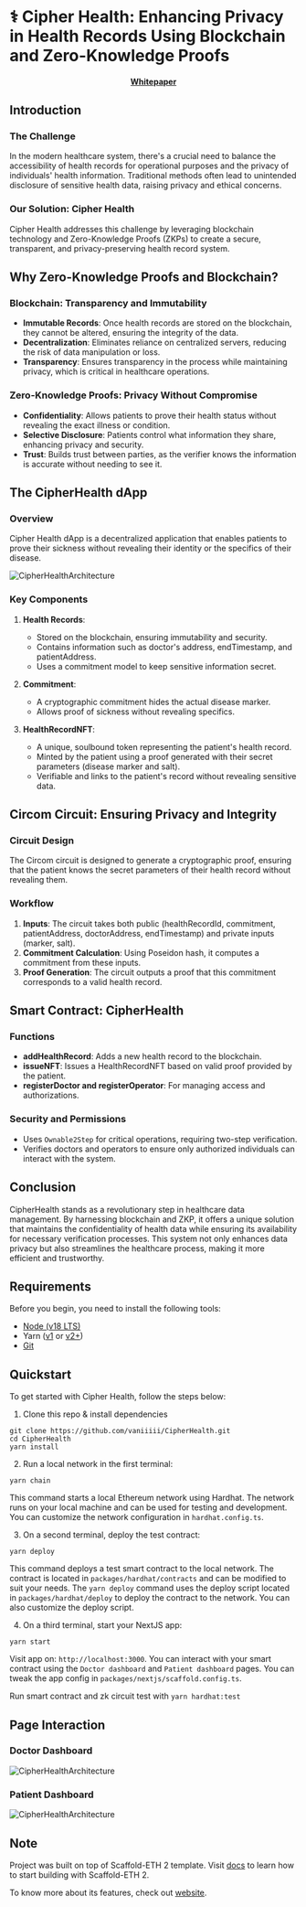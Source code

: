 # ⚕️ Cipher Health: Enhancing Privacy in Health Records Using Blockchain and Zero-Knowledge Proofs
<h4 align="center">
  <a href="https://docs.scaffoldeth.io">Whitepaper</a> 
</h4>

## Introduction

### The Challenge

In the modern healthcare system, there's a crucial need to balance the accessibility of health records for operational purposes and the privacy of individuals' health information. Traditional methods often lead to unintended disclosure of sensitive health data, raising privacy and ethical concerns.

### Our Solution: Cipher Health
Cipher Health addresses this challenge by leveraging blockchain technology and Zero-Knowledge Proofs (ZKPs) to create a secure, transparent, and privacy-preserving health record system.

## Why Zero-Knowledge Proofs and Blockchain?

### Blockchain: Transparency and Immutability
- **Immutable Records**: Once health records are stored on the blockchain, they cannot be altered, ensuring the integrity of the data.
- **Decentralization**: Eliminates reliance on centralized servers, reducing the risk of data manipulation or loss.
- **Transparency**: Ensures transparency in the process while maintaining privacy, which is critical in healthcare operations.

### Zero-Knowledge Proofs: Privacy Without Compromise
- **Confidentiality**: Allows patients to prove their health status without revealing the exact illness or condition.
- **Selective Disclosure**: Patients control what information they share, enhancing privacy and security.
- **Trust**: Builds trust between parties, as the verifier knows the information is accurate without needing to see it.

## The CipherHealth dApp

### Overview
Cipher Health dApp is a decentralized application that enables patients to prove their sickness without revealing their identity or the specifics of their disease.

![CipherHealthArchitecture](./packages/nextjs/public/CipherHealth.png)

### Key Components

1. **Health Records**:
   - Stored on the blockchain, ensuring immutability and security.
   - Contains information such as doctor's address, endTimestamp, and patientAddress.
   - Uses a commitment model to keep sensitive information secret.

2. **Commitment**:
   - A cryptographic commitment hides the actual disease marker.
   - Allows proof of sickness without revealing specifics.

3. **HealthRecordNFT**:
   - A unique, soulbound token representing the patient's health record.
   - Minted by the patient using a proof generated with their secret parameters (disease marker and salt).
   - Verifiable and links to the patient's record without revealing sensitive data.

## Circom Circuit: Ensuring Privacy and Integrity

### Circuit Design
The Circom circuit is designed to generate a cryptographic proof, ensuring that the patient knows the secret parameters of their health record without revealing them.

### Workflow
1. **Inputs**: The circuit takes both public (healthRecordId, commitment, patientAddress, doctorAddress, endTimestamp) and private inputs (marker, salt).
2. **Commitment Calculation**: Using Poseidon hash, it computes a commitment from these inputs.
3. **Proof Generation**: The circuit outputs a proof that this commitment corresponds to a valid health record.

## Smart Contract: CipherHealth

### Functions
- **addHealthRecord**: Adds a new health record to the blockchain.
- **issueNFT**: Issues a HealthRecordNFT based on valid proof provided by the patient.
- **registerDoctor and registerOperator**: For managing access and authorizations.

### Security and Permissions
- Uses `Ownable2Step` for critical operations, requiring two-step verification.
- Verifies doctors and operators to ensure only authorized individuals can interact with the system.

## Conclusion

CipherHealth stands as a revolutionary step in healthcare data management. By harnessing blockchain and ZKP, it offers a unique solution that maintains the confidentiality of health data while ensuring its availability for necessary verification processes. This system not only enhances data privacy but also streamlines the healthcare process, making it more efficient and trustworthy.

## Requirements

Before you begin, you need to install the following tools:

- [Node (v18 LTS)](https://nodejs.org/en/download/)
- Yarn ([v1](https://classic.yarnpkg.com/en/docs/install/) or [v2+](https://yarnpkg.com/getting-started/install))
- [Git](https://git-scm.com/downloads)

## Quickstart

To get started with Cipher Health, follow the steps below:

1. Clone this repo & install dependencies

```
git clone https://github.com/vaniiiii/CipherHealth.git
cd CipherHealth
yarn install
```

2. Run a local network in the first terminal:

```
yarn chain
```

This command starts a local Ethereum network using Hardhat. The network runs on your local machine and can be used for testing and development. You can customize the network configuration in `hardhat.config.ts`.

3. On a second terminal, deploy the test contract:

```
yarn deploy
```

This command deploys a test smart contract to the local network. The contract is located in `packages/hardhat/contracts` and can be modified to suit your needs. The `yarn deploy` command uses the deploy script located in `packages/hardhat/deploy` to deploy the contract to the network. You can also customize the deploy script.

4. On a third terminal, start your NextJS app:

```
yarn start
```

Visit app on: `http://localhost:3000`. You can interact with your smart contract using the `Doctor dashboard` and `Patient dashboard` pages. You can tweak the app config in `packages/nextjs/scaffold.config.ts`.

Run smart contract and zk circuit test with `yarn hardhat:test`

## Page Interaction

### Doctor Dashboard
![CipherHealthArchitecture](./packages/nextjs/public/DoctorDashboard.png)

### Patient Dashboard
![CipherHealthArchitecture](./packages/nextjs/public/PatientDashboard.png)

## Note
Project was built on top of Scaffold-ETH 2 template. Visit [docs](https://docs.scaffoldeth.io) to learn how to start building with Scaffold-ETH 2.

To know more about its features, check out [website](https://scaffoldeth.io).

